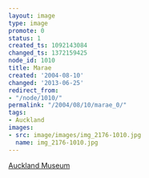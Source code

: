 ```yaml
---
layout: image
type: image
promote: 0
status: 1
created_ts: 1092143084
changed_ts: 1372159425
node_id: 1010
title: Marae
created: '2004-08-10'
changed: '2013-06-25'
redirect_from:
- "/node/1010/"
permalink: "/2004/08/10/marae_0/"
tags:
- Auckland
images:
- src: image/images/img_2176-1010.jpg
  name: img_2176-1010.jpg
---
```

[Auckland Museum](http://www.aucklandmuseum.com/)
